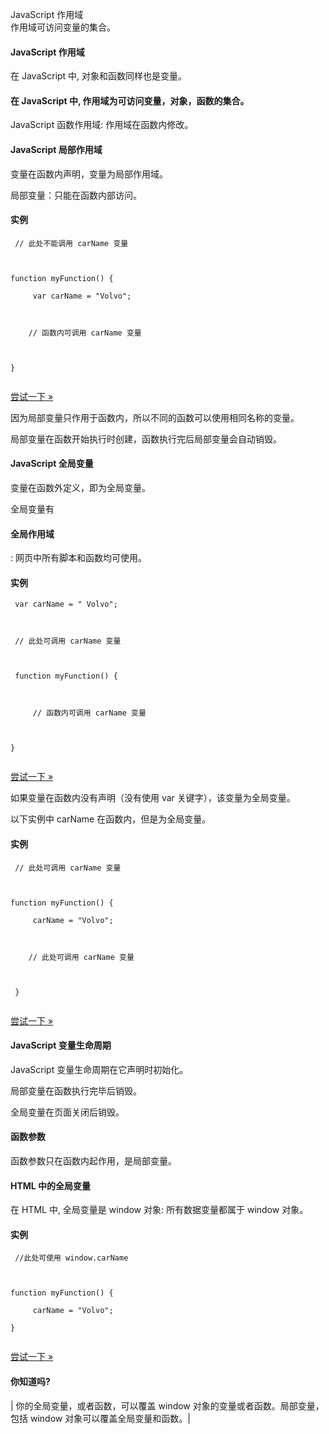  JavaScript 作用域  
作用域可访问变量的集合。

 

#### JavaScript 作用域

 在 JavaScript 中, 对象和函数同样也是变量。

 

#### 在 JavaScript 中, 作用域为可访问变量，对象，函数的集合。



 JavaScript 函数作用域: 作用域在函数内修改。

 

#### JavaScript 局部作用域

 变量在函数内声明，变量为局部作用域。

 局部变量：只能在函数内部访问。

  
#### 实例

 
```
 // 此处不能调用 carName 变量



function myFunction() {

     var carName = "Volvo";



    // 函数内可调用 carName 变量



} 


```
 

[尝试一下 »](http://www.w3cschool.cc/try/try.php?filename=tryjs_scope_local) 

 因为局部变量只作用于函数内，所以不同的函数可以使用相同名称的变量。

 局部变量在函数开始执行时创建，函数执行完后局部变量会自动销毁。

 

#### JavaScript 全局变量

 变量在函数外定义，即为全局变量。

 全局变量有 

#### 全局作用域

: 网页中所有脚本和函数均可使用。 

  
#### 实例

 
```
 var carName = " Volvo";



 // 此处可调用 carName 变量



 function myFunction() {



     // 函数内可调用 carName 变量 



} 


```
 

[尝试一下 »](http://www.w3cschool.cc/try/try.php?filename=tryjs_scope_global) 

 

如果变量在函数内没有声明（没有使用 var 关键字），该变量为全局变量。

 以下实例中 carName 在函数内，但是为全局变量。

  
#### 实例

 
```
 // 此处可调用 carName 变量



function myFunction() {

     carName = "Volvo";



    // 此处可调用 carName 变量



 } 


```
 

[尝试一下 »](http://www.w3cschool.cc/try/try.php?filename=tryjs_local_global) 

 



#### JavaScript 变量生命周期

 JavaScript 变量生命周期在它声明时初始化。

 局部变量在函数执行完毕后销毁。

 全局变量在页面关闭后销毁。

 

#### 函数参数

 函数参数只在函数内起作用，是局部变量。

 

#### HTML 中的全局变量

 在 HTML 中, 全局变量是 window 对象: 所有数据变量都属于 window 对象。

  
#### 实例

 
```
 //此处可使用 window.carName



function myFunction() {

     carName = "Volvo";

} 


```
 

[尝试一下 »](http://www.w3cschool.cc/try/try.php?filename=tryjs_scope_window) 

 



#### 你知道吗?

  

 

| 你的全局变量，或者函数，可以覆盖 window 对象的变量或者函数。局部变量，包括 window 对象可以覆盖全局变量和函数。|



